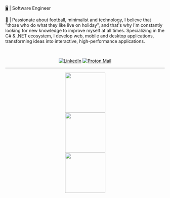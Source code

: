 <a href="https://www.linkedin.com/in/eduardxdc/">🖥️<a/> | Software Engineer <br>

<a href="https://www.linkedin.com/in/eduardxdc/">🎲</a> | Passionate about football, minimalist and technology, I believe that "those who do what they like live on holiday", and that's why I'm constantly looking for new knowledge to improve myself at all times. Specializing in the C# & .NET ecosystem, I develop web, mobile and desktop applications, transforming ideas into interactive, high-performance applications.

<br>

<div align="center">
  
  [![LinkedIn](https://custom-icon-badges.demolab.com/badge/LinkedIn-white?logo=linkedin&logoColor=black)](https://www.linkedin.com/in/eduardxdc/)
  [![Proton Mail](https://img.shields.io/badge/eduardxdc@proton.me-white?logo=protonmail&logoColor=black)](mailto:eduardxdc@proton.me)
  
</div>

<hr>
<a href="https://www.linkedin.com/in/eduardxdc/" style="display: grid; justify-content: center; align-items: center;">
  <img 
    style="height: 127px; "
    src="https://github-readme-streak-stats.herokuapp.com?user=eduardxdc&theme=graywhite&hide_border=true" 
  />
  <img 
    style="height: 127px;"
    src="https://github-readme-stats.vercel.app/api?username=eduardxdc&theme=graywhite&rank_icon=github" 
  />
  <img 
    style="height: 127px;" 
    src="https://github-readme-stats.vercel.app/api/top-langs/?username=eduardxdc&theme=graywhite&hide_border=true&layout=compact&langs_count=5&locale=en" 
  />
</a>

